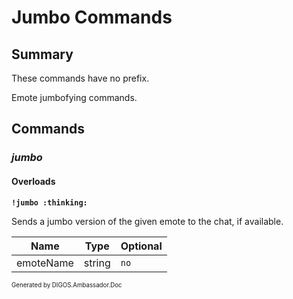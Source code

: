 ﻿Jumbo Commands
==============
## Summary
These commands have no prefix.

Emote jumbofying commands.

## Commands
### *jumbo*
#### Overloads
**`!jumbo :thinking:`**

Sends a jumbo version of the given emote to the chat, if available.

| Name | Type | Optional |
| --- | --- | --- |
| emoteName | string | `no` |

<sub><sup>Generated by DIGOS.Ambassador.Doc</sup></sub>